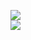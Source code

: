 [![](https://img.shields.io/badge/Made%20With-Github%20Spray-lightgrey.svg?style=for-the-badge&logo=github)](https://github.com/Annihil/github-spray#28922)  
[![](https://i.imgur.com/2DrTn0Z.gif)](https://github.com/Annihil/github-spray)